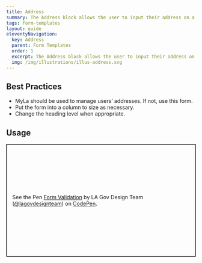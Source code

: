 ```yaml
---
title: Address
summary: The Address block allows the user to input their address on a form.
tags: form-templates
layout: guide
eleventyNavigation:
  key: Address
  parent: Form Templates
  order: 1
  excerpt: The Address block allows the user to input their address on a form.
  img: /img/illustrations/illus-address.svg
---
```


## Best Practices

- MyLa should be used to manage users’ addresses. If not, use this form.
- Put the form into a column to size as necessary.
- Change the heading level when appropriate.

## Usage

<p class="codepen" data-height="300" data-default-tab="html,result" data-slug-hash="zxYebVp" data-pen-title="Form Validation" data-editable="true" data-user="lagovdesignteam" style="height: 300px; box-sizing: border-box; display: flex; align-items: center; justify-content: center; border: 2px solid; margin: 1em 0; padding: 1em;">
  <span>See the Pen <a href="https://codepen.io/lagovdesignteam/pen/zxYebVp">
  Form Validation</a> by LA Gov Design Team (<a href="https://codepen.io/lagovdesignteam">@lagovdesignteam</a>)
  on <a href="https://codepen.io">CodePen</a>.</span>
</p>
<script async src="https://public.codepenassets.com/embed/index.js"></script>
